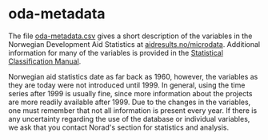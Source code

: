 # oda-metadata
The file [oda-metadata.csv](https://github.com/noradno/oda-metadata/blob/main/oda-metadata.csv) gives a short description of the variables in the Norwegian Development Aid Statistics at [aidresults.no/microdata](https://resultater.norad.no/microdata). Additional information for many of the variables is provided in the [Statistical Classification Manual](https://www.norad.no/statisticsmanual).

Norwegian aid statistics date as far back as 1960, however, the variables as they are today were not introduced until 1999. In general, using the time series after 1999 is usually fine, since more information about the projects are more readily available after 1999. Due to the changes in the variables, one must remember that not all information is present every year. If there is any uncertainty regarding the use of the database or individual variables, we ask that you contact Norad's section for statistics and analysis.
